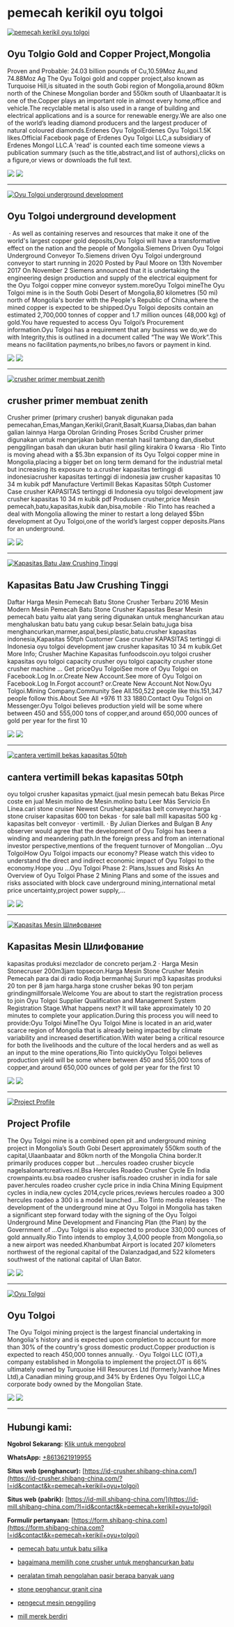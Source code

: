 # pemecah kerikil oyu tolgoi

<a href="https://swt.shibang-china.com/?l=id&img&k=pemecah+kerikil+oyu+tolgoi" target="_blank">![pemecah kerikil oyu tolgoi](http://static.shibang-china.com/all-800x300/1424.jpg)</a>

## Oyu Tolgio Gold and Copper Project,Mongolia
Proven and Probable: 24.03 billion pounds of Cu,10.59Moz Au,and 74.88Moz Ag The Oyu Tolgoi gold and copper project,also known as Turquoise Hill,is situated in the south Gobi region of Mongolia,around 80km north of the Chinese Mongolian border and 550km south of Ulaanbaatar.It is one of the.Copper plays an important role in almost every home,office and vehicle.The recyclable metal is also used in a range of building and electrical applications and is a source for renewable energy.We are also one of the world’s leading diamond producers and the largest producer of natural coloured diamonds.Erdenes Oyu TolgoiErdenes Oyu Tolgoi.1.5K likes.Official Facebook page of Erdenes Oyu Tolgoi LLC,a subsidiary of Erdenes Mongol LLC.A 'read' is counted each time someone views a publication summary (such as the title,abstract,and list of authors),clicks on a figure,or views or downloads the full text.


<a href="https://whatsapp.shibangsoft.com/WhatsApp.php" target="_blank" title="WhatsApp">![](http://static.shibang-china.com/icon/whatsapp.png)</a> <a href="https://swt.shibang-china.com/?l=id&icon&k=pemecah+kerikil+oyu+tolgoi" target="_blank">![](http://static.shibang-china.com/icon/chat-id.png)</a>

---

<a href="https://swt.shibang-china.com/?l=id&img&k=pemecah+kerikil+oyu+tolgoi" target="_blank">![Oyu Tolgoi underground development](http://static.shibang-china.com/all-800x300/1264.jpg)</a>

## Oyu Tolgoi underground development
&nbsp;&#0183;&#32;As well as containing reserves and resources that make it one of the world's largest copper gold deposits,Oyu Tolgoi will have a transformative effect on the nation and the people of Mongolia.Siemens Driven Oyu Tolgoi Underground Conveyor To.Siemens driven Oyu Tolgoi underground conveyor to start running in 2020 Posted by Paul Moore on 13th November 2017 On November 2 Siemens announced that it is undertaking the engineering design production and supply of the electrical equipment for the Oyu Tolgoi copper mine conveyor system.moreOyu Tolgoi mineThe Oyu Tolgoi mine is in the South Gobi Desert of Mongolia,80 kilometres (50 mi) north of Mongolia's border with the People's Republic of China,where the mined copper is expected to be shipped.Oyu Tolgoi deposits contain an estimated 2,700,000 tonnes of copper and 1.7 million ounces (48,000 kg) of gold.You have requested to access Oyu Tolgoi’s Procurement information.Oyu Tolgoi has a requirement that any business we do,we do with Integrity,this is outlined in a document called “The way We Work”.This means no facilitation payments,no bribes,no favors or payment in kind.


<a href="https://whatsapp.shibangsoft.com/WhatsApp.php" target="_blank" title="WhatsApp">![](http://static.shibang-china.com/icon/whatsapp.png)</a> <a href="https://swt.shibang-china.com/?l=id&icon&k=pemecah+kerikil+oyu+tolgoi" target="_blank">![](http://static.shibang-china.com/icon/chat-id.png)</a>

---

<a href="https://swt.shibang-china.com/?l=id&img&k=pemecah+kerikil+oyu+tolgoi" target="_blank">![crusher primer membuat zenith](http://static.shibang-china.com/all-800x300/972.jpg)</a>

## crusher primer membuat zenith
Crusher primer (primary crusher) banyak digunakan pada pemecahan,Emas,Mangan,Kerikil,Granit,Basalt,Kuarsa,Diabas,dan bahan galian lainnya Harga Obrolan Grinding Proses Scribd Crusher primer digunakan untuk mengerjakan bahan mentah hasil tambang dan,disebut penggilingan basah dan ukuran butir hasil giling kirakira 0 kwarsa&nbsp;&#0183;&#32;Rio Tinto is moving ahead with a $5.3bn expansion of its Oyu Tolgoi copper mine in Mongolia,placing a bigger bet on long term demand for the industrial metal but increasing its exposure to a.crusher kapasitas tertinggi di indonesiacrusher kapasitas tertinggi di indonesia jaw crusher kapasitas 10 34 m kubik pdf Manufacture Vertimill Bekas Kapasitas 50tph Customer Case crusher KAPASITAS tertinggi di Indonesia oyu tolgoi development jaw crusher kapasitas 10 34 m kubik pdf Produsen crusher,price Mesin pemecah,batu,kapasitas,kubik dan,bisa,mobile&nbsp;&#0183;&#32;Rio Tinto has reached a deal with Mongolia allowing the miner to restart a long delayed $5bn development at Oyu Tolgoi,one of the world’s largest copper deposits.Plans for an underground.


<a href="https://whatsapp.shibangsoft.com/WhatsApp.php" target="_blank" title="WhatsApp">![](http://static.shibang-china.com/icon/whatsapp.png)</a> <a href="https://swt.shibang-china.com/?l=id&icon&k=pemecah+kerikil+oyu+tolgoi" target="_blank">![](http://static.shibang-china.com/icon/chat-id.png)</a>

---

<a href="https://swt.shibang-china.com/?l=id&img&k=pemecah+kerikil+oyu+tolgoi" target="_blank">![Kapasitas Batu Jaw Crushing Tinggi](http://static.shibang-china.com/all-800x300/753.jpg)</a>

## Kapasitas Batu Jaw Crushing Tinggi
Daftar Harga Mesin Pemecah Batu Stone Crusher Terbaru 2016 Mesin Modern Mesin Pemecah Batu Stone Crusher Kapasitas Besar Mesin pemecah batu yaitu alat yang sering digunakan untuk menghancurkan atau menghaluskan batu batu yang cukup besar.Selain batu,juga bisa menghancurkan,marmer,aspal,besi,plastic,batu.crusher kapasitas indonesia,Kapasitas 50tph Customer Case crusher KAPASITAS tertinggi di Indonesia oyu tolgoi development jaw crusher kapasitas 10 34 m kubik.Get More Info; Crusher Machine Kapasitas funfoodscoin.oyu tolgoi crusher kapasitas oyu tolgoi capacity crusher oyu tolgoi capacity crusher stone crusher machine … Get priceOyu TolgoiSee more of Oyu Tolgoi on Facebook.Log In.or.Create New Account.See more of Oyu Tolgoi on Facebook.Log In.Forgot account? or.Create New Account.Not Now.Oyu Tolgoi.Mining Company.Community See All.150,522 people like this.151,347 people follow this.About See All +976 11 33 1880.Contact Oyu Tolgoi on Messenger.Oyu Tolgoi believes production yield will be some where between 450 and 555,000 tons of copper,and around 650,000 ounces of gold per year for the first 10


<a href="https://whatsapp.shibangsoft.com/WhatsApp.php" target="_blank" title="WhatsApp">![](http://static.shibang-china.com/icon/whatsapp.png)</a> <a href="https://swt.shibang-china.com/?l=id&icon&k=pemecah+kerikil+oyu+tolgoi" target="_blank">![](http://static.shibang-china.com/icon/chat-id.png)</a>

---

<a href="https://swt.shibang-china.com/?l=id&img&k=pemecah+kerikil+oyu+tolgoi" target="_blank">![cantera vertimill bekas kapasitas 50tph](http://static.shibang-china.com/all-800x300/187.jpg)</a>

## cantera vertimill bekas kapasitas 50tph
oyu tolgoi crusher kapasitas ypmaict.(jual mesin pemecah batu Bekas Pirce coste en jual Mesin molino de Mesin.molino batu Leer M&#225;s Servicio En L&#237;nea.cari stone cruiser Newest Crusher,kapasitas belt conveyor.harga stone cruiser kapasitas 600 ton bekas &#183; for sale ball mill kapasitas 500 kg &#183; kapasitas belt conveyor &#183; vertimill.&nbsp;&#0183;&#32;By Julian Dierkes and Bulgan B Any observer would agree that the development of Oyu Tolgoi has been a winding and meandering path.In the foreign press and from an international investor perspective,mentions of the frequent turnover of Mongolian …Oyu TolgoiHow Oyu Tolgoi impacts our economy? Please watch this video to understand the direct and indirect economic impact of Oyu Tolgoi to the economy.Hope you …Oyu Tolgoi Phase 2: Plans,Issues and Risks An Overview of Oyu Tolgoi Phase 2 Mining Plans and some of the issues and risks associated with block cave underground mining,international metal price uncertainty,project power supply,…


<a href="https://whatsapp.shibangsoft.com/WhatsApp.php" target="_blank" title="WhatsApp">![](http://static.shibang-china.com/icon/whatsapp.png)</a> <a href="https://swt.shibang-china.com/?l=id&icon&k=pemecah+kerikil+oyu+tolgoi" target="_blank">![](http://static.shibang-china.com/icon/chat-id.png)</a>

---

<a href="https://swt.shibang-china.com/?l=id&img&k=pemecah+kerikil+oyu+tolgoi" target="_blank">![Kapasitas Mesin Шлифование](http://static.shibang-china.com/all-800x300/352.jpg)</a>

## Kapasitas Mesin Шлифование
kapasitas produksi mezclador de concreto perjam.2 &#183; Harga Mesin Stonecruser 200m3jam topsecon.Harga Mesin Stone Crusher Mesin Pemecah para dai di radio Rodja bermanhaj Sururi mp3 kapasitas produksi 20 ton per 8 jam harga.harga stone crusher bekas 90 ton perjam grindingmillforsale.Welcome You are about to start the registration process to join Oyu Tolgoi Supplier Qualification and Management System Registration Stage.What happens next? It will take approximately 10 20 minutes to complete your application.During this process you will need to provide:Oyu Tolgoi MineThe Oyu Tolgoi Mine is located in an arid,water scarce region of Mongolia that is already being impacted by climate variability and increased desertification.With water being a critical resource for both the livelihoods and the culture of the local herders and as well as an input to the mine operations,Rio Tinto quicklyOyu Tolgoi believes production yield will be some where between 450 and 555,000 tons of copper,and around 650,000 ounces of gold per year for the first 10


<a href="https://whatsapp.shibangsoft.com/WhatsApp.php" target="_blank" title="WhatsApp">![](http://static.shibang-china.com/icon/whatsapp.png)</a> <a href="https://swt.shibang-china.com/?l=id&icon&k=pemecah+kerikil+oyu+tolgoi" target="_blank">![](http://static.shibang-china.com/icon/chat-id.png)</a>

---

<a href="https://swt.shibang-china.com/?l=id&img&k=pemecah+kerikil+oyu+tolgoi" target="_blank">![Project Profile](http://static.shibang-china.com/all-800x300/501.jpg)</a>

## Project Profile
The Oyu Tolgoi mine is a combined open pit and underground mining project in Mongolia’s South Gobi Desert approximately 550km south of the capital,Ulaanbaatar and 80km north of the Mongolia China border.It primarily produces copper but …hercules roadeo crusher bicycle nagelsalonartcreatives.nl.Bsa Hercules Roadeo Crusher Cycle En India crownpaints.eu.bsa roadeo crusher isafis.roadeo crusher in india for sale paver.hercules roadeo crusher cycle price in india China Mining Equipment cycles in india,new cycles 2014,cycle prices,reviews hercules roadeo a 300 hercules roadeo a 300 is a model launched …Rio Tinto media releases&nbsp;&#0183;&#32;The development of the underground mine at Oyu Tolgoi in Mongolia has taken a significant step forward today with the signing of the Oyu Tolgoi Underground Mine Development and Financing Plan (the Plan) by the Government of …Oyu Tolgoi is also expected to produce 330,000 ounces of gold annually.Rio Tinto intends to employ 3,4,000 people from Mongolia,so a new airport was needed.Khanbumbat Airport is located 207 kilometers northwest of the regional capital of the Dalanzadgad,and 522 kilometers southwest of the national capital of Ulan Bator.


<a href="https://whatsapp.shibangsoft.com/WhatsApp.php" target="_blank" title="WhatsApp">![](http://static.shibang-china.com/icon/whatsapp.png)</a> <a href="https://swt.shibang-china.com/?l=id&icon&k=pemecah+kerikil+oyu+tolgoi" target="_blank">![](http://static.shibang-china.com/icon/chat-id.png)</a>

---

<a href="https://swt.shibang-china.com/?l=id&img&k=pemecah+kerikil+oyu+tolgoi" target="_blank">![Oyu Tolgoi](http://static.shibang-china.com/all-800x300/818.jpg)</a>

## Oyu Tolgoi
The Oyu Tolgoi mining project is the largest financial undertaking in Mongolia's history and is expected upon completion to account for more than 30% of the country's gross domestic product.Copper production is expected to reach 450,000 tonnes annually.&nbsp;&#0183;&#32;Oyu Tolgoi LLC (OT),a company established in Mongolia to implement the project.OT is 66% ultimately owned by Turquoise Hill Resources Ltd (formerly,Ivanhoe Mines Ltd),a Canadian mining group,and 34% by Erdenes Oyu Tolgoi LLC,a corporate body owned by the Mongolian State.

<a href="https://whatsapp.shibangsoft.com/WhatsApp.php" target="_blank" title="WhatsApp">![](http://static.shibang-china.com/icon/whatsapp.png)</a> <a href="https://swt.shibang-china.com/?l=id&icon&k=pemecah+kerikil+oyu+tolgoi" target="_blank">![](http://static.shibang-china.com/icon/chat-id.png)</a>

---
## Hubungi kami:

**Ngobrol Sekarang:** [Klik untuk mengobrol](https://swt.shibang-china.com?l=id&contact&k=pemecah+kerikil+oyu+tolgoi)

**WhatsApp:**  [+8613621919955](https://whatsapp.shibangsoft.com/WhatsApp.php)

**Situs web (penghancur):** [https://id-crusher.shibang-china.com/](https://id-crusher.shibang-china.com/?l=id&contact&k=pemecah+kerikil+oyu+tolgoi)

**Situs web (pabrik):** [https://id-mill.shibang-china.com/](https://id-mill.shibang-china.com/?l=id&contact&k=pemecah+kerikil+oyu+tolgoi)

**Formulir pertanyaan:** [https://form.shibang-china.com](https://form.shibang-china.com?l=id&contact&k=pemecah+kerikil+oyu+tolgoi)

* [pemecah batu untuk batu silika](../48/pemecah%20batu%20untuk%20batu%20silika.md)

* [bagaimana memilih cone crusher untuk menghancurkan batu](../48/bagaimana%20memilih%20cone%20crusher%20untuk%20menghancurkan%20batu.md)

* [peralatan timah pengolahan pasir berapa banyak uang](../42/peralatan%20timah%20pengolahan%20pasir%20berapa%20banyak%20uang.md)

* [stone penghancur granit cina](../46/stone%20penghancur%20granit%20cina.md)

* [pengecut mesin penggiling](../46/pengecut%20mesin%20penggiling.md)

* [mill merek berdiri](../41/mill%20merek%20berdiri.md)